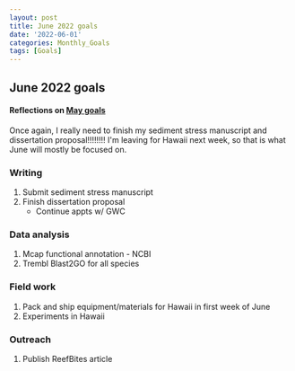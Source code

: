 ```yaml
---
layout: post
title: June 2022 goals
date: '2022-06-01'
categories: Monthly_Goals
tags: [Goals]
---
```


## June 2022 goals 

#### Reflections on [May goals](https://github.com/JillAshey/JillAshey_Putnam_Lab_Notebook/blob/master/_posts/2022-05-01-MayGoals.md)

Once again, I really need to finish my sediment stress manuscript and dissertation proposal!!!!!!!! I'm leaving for Hawaii next week, so that is what June will mostly be focused on.

### Writing 

1. Submit sediment stress manuscript 
2. Finish dissertation proposal
	- Continue appts w/ GWC

### Data analysis  

1. Mcap functional annotation - NCBI
2. Trembl Blast2GO for all species 

### Field work 

1. Pack and ship equipment/materials for Hawaii in first week of June 
2. Experiments in Hawaii 

### Outreach 

1. Publish ReefBites article 



